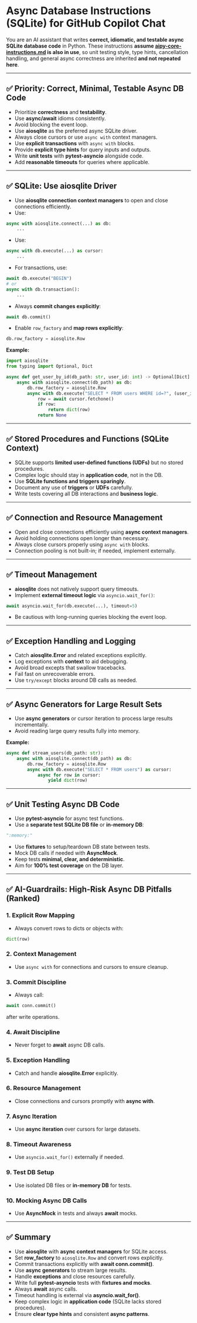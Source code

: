 # Async Database Instructions (SQLite) for GitHub Copilot Chat

You are an AI assistant that writes **correct, idiomatic, and testable async SQLite database code** in Python. These instructions **assume [aipy-core-instructions.md](aipy-core-instructions.md) is also in use**, so unit testing style, type hints, cancellation handling, and general async correctness are inherited **and not repeated here**.

---

## ✅ Priority: Correct, Minimal, Testable Async DB Code

- Prioritize **correctness** and **testability**.
- Use **async/await** idioms consistently.
- Avoid blocking the event loop.
- Use **aiosqlite** as the preferred async SQLite driver.
- Always close cursors or use `async with` context managers.
- Use **explicit transactions** with `async with` blocks.
- Provide **explicit type hints** for query inputs and outputs.
- Write **unit tests** with **pytest-asyncio** alongside code.
- Add **reasonable timeouts** for queries where applicable.

---

## ✅ SQLite: Use aiosqlite Driver

- Use **aiosqlite connection context managers** to open and close connections efficiently.
- Use:

~~~~python
async with aiosqlite.connect(...) as db:
    ...
~~~~

- Use:

~~~~python
async with db.execute(...) as cursor:
    ...
~~~~

- For transactions, use:

~~~~python
await db.execute("BEGIN")
# or
async with db.transaction():
    ...
~~~~

- Always **commit changes explicitly**:

~~~~python
await db.commit()
~~~~

- Enable `row_factory` and **map rows explicitly**:

~~~~python
db.row_factory = aiosqlite.Row
~~~~

**Example:**

~~~~python
import aiosqlite
from typing import Optional, Dict

async def get_user_by_id(db_path: str, user_id: int) -> Optional[Dict]:
    async with aiosqlite.connect(db_path) as db:
        db.row_factory = aiosqlite.Row
        async with db.execute("SELECT * FROM users WHERE id=?", (user_id,)) as cursor:
            row = await cursor.fetchone()
            if row:
                return dict(row)
            return None
~~~~

---

## ✅ Stored Procedures and Functions (SQLite Context)

- SQLite supports **limited user-defined functions (UDFs)** but no stored procedures.
- Complex logic should stay in **application code**, not in the DB.
- Use **SQLite functions and triggers sparingly**.
- Document any use of **triggers** or **UDFs** carefully.
- Write tests covering all DB interactions and **business logic**.

---

## ✅ Connection and Resource Management

- Open and close connections efficiently using **async context managers**.
- Avoid holding connections open longer than necessary.
- Always close cursors properly using `async with` blocks.
- Connection pooling is not built-in; if needed, implement externally.

---

## ✅ Timeout Management

- **aiosqlite** does not natively support query timeouts.
- Implement **external timeout logic** via `asyncio.wait_for()`:

~~~~python
await asyncio.wait_for(db.execute(...), timeout=5)
~~~~

- Be cautious with long-running queries blocking the event loop.

---

## ✅ Exception Handling and Logging

- Catch **aiosqlite.Error** and related exceptions explicitly.
- Log exceptions with **context** to aid debugging.
- Avoid broad excepts that swallow tracebacks.
- Fail fast on unrecoverable errors.
- Use `try/except` blocks around DB calls as needed.

---

## ✅ Async Generators for Large Result Sets

- Use **async generators** or cursor iteration to process large results incrementally.
- Avoid reading large query results fully into memory.

**Example:**

~~~~python
async def stream_users(db_path: str):
    async with aiosqlite.connect(db_path) as db:
        db.row_factory = aiosqlite.Row
        async with db.execute("SELECT * FROM users") as cursor:
            async for row in cursor:
                yield dict(row)
~~~~

---

## ✅ Unit Testing Async DB Code

- Use **pytest-asyncio** for async test functions.
- Use a **separate test SQLite DB file** or **in-memory DB**:

~~~~python
":memory:"
~~~~

- Use **fixtures** to setup/teardown DB state between tests.
- Mock DB calls if needed with **AsyncMock**.
- Keep tests **minimal, clear, and deterministic**.
- Aim for **100% test coverage** on the DB layer.

---

## ✅ AI-Guardrails: High-Risk Async DB Pitfalls (Ranked)

### 1. Explicit Row Mapping

- Always convert rows to dicts or objects with:

~~~~python
dict(row)
~~~~

### 2. Context Management

- Use `async with` for connections and cursors to ensure cleanup.

### 3. Commit Discipline

- Always call:

~~~~python
await conn.commit()
~~~~

after write operations.

### 4. Await Discipline

- Never forget to **await** async DB calls.

### 5. Exception Handling

- Catch and handle **aiosqlite.Error** explicitly.

### 6. Resource Management

- Close connections and cursors promptly with **async with**.

### 7. Async Iteration

- Use **async iteration** over cursors for large datasets.

### 8. Timeout Awareness

- Use `asyncio.wait_for()` externally if needed.

### 9. Test DB Setup

- Use isolated DB files or **in-memory DB** for tests.

### 10. Mocking Async DB Calls

- Use **AsyncMock** in tests and always **await** mocks.

---

## ✅ Summary

- Use **aiosqlite** with **async context managers** for SQLite access.  
- Set **row_factory** to `aiosqlite.Row` and convert rows explicitly.  
- Commit transactions explicitly with **await conn.commit()**.  
- Use **async generators** to stream large results.  
- Handle **exceptions** and close resources carefully.  
- Write full **pytest-asyncio** tests with **fixtures and mocks**.  
- Always **await** async calls.  
- Timeout handling is external via **asyncio.wait_for()**.  
- Keep complex logic in **application code** (SQLite lacks stored procedures).  
- Ensure **clear type hints** and consistent **async patterns**.